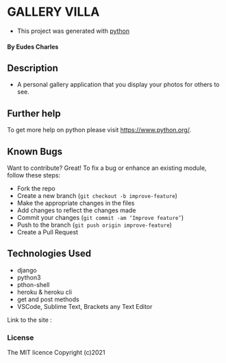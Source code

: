 # GALLERY VILLA

-  This project was generated with [python](https://www.python.org/) 
#### By **Eudes Charles**

## Description
- A personal gallery application that you display your photos for others to see.

## Further help

To get more help on python please visit https://www.python.org/.

## Known Bugs
Want to contribute? Great!
To fix a bug or enhance an existing module, follow these steps:
- Fork the repo
- Create a new branch (`git checkout -b improve-feature`)
- Make the appropriate changes in the files
- Add changes to reflect the changes made
- Commit your changes (`git commit -am ‘Improve feature’`)
- Push to the branch (`git push origin improve-feature`)
- Create a Pull Request
## Technologies Used
- django
- python3
- pthon-shell
- heroku & heroku cli
- get and post methods
- VSCode, Sublime Text, Brackets any Text Editor



Link to the site : 

### License
The MIT licence Copyright (c)2021
